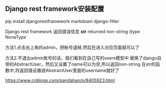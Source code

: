 ## Django rest framework安装配置


   pip install djangorestframework markdown django-filter


Django rest framework 返回错误信息 __str__ returned non-string (type NoneType

方法1.点击右上角的admin，把帐号退掉,然后在进入对应页面就可以了

方法2.不退出admin账号的话，我们看到在自己写的users模型中 替换了django自带的AbstractUser，然后又设置了name可以为空,所以返回non-string
在str的函数中,将返回值设置成AbstractUser里面的username就好了

https://www.cnblogs.com/pandahan/p/8405923.html

